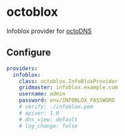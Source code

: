# octoblox

Infoblox provider for [octoDNS](https://github.com/github/octodns)

## Configure

```yaml
providers:
  infoblox:
    class: octoblox.InfoBloxProvider
    gridmaster: infoblox.example.com
    username: admin
    password: env/INFOBLOX_PASSWORD
    # verify: ./infoblox.pem
    # apiver: 1.0
    # dns_view: default
    # log_change: false
```
